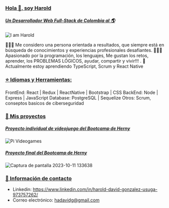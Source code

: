 

### [ Hola 👋, soy Harold](https://github.com/Tolistor/JobPreparation/blob/main/README.md)

##### [Un Desarrollador Web Full-Stack de Colombia al 🌎](https://github.com/Tolistor/JobPreparation/blob/main/README.md)

![I am Harold](https://github.com/Tolistor/Tolistor/assets/111602672/7b47e75f-9c35-4d32-ad91-254616b686c0)


🙋🏻‍♂️ Me considero una persona orientada a resultados, que siempre está en búsqueda de conocimientos y experiencias profesionales desafiantes.
👨🏻‍💻 Apasionado por la programación, los lenguajes, Me gustan los retos, aprender, los PROBLEMAS LÓGICOS, ayudar, compartir y vivir!!! .
🌱 Actualmente estoy aprendiendo TypeScript, Scrum y React Native 


### [⭐  Idiomas y Herramientas:](https://github.com/Tolistor/JobPreparation/blob/main/README.md)

FrontEnd: React | Redux | ReactNative | Bootstrap | CSS
BackEnd: Node | Express | JavaScript
Database: PostgreSQL | Sequelize
Otros: Scrum, conseptos basicos de ciberseguridad



### [📌 Mis proyectos](https://github.com/Tolistor/JobPreparation/blob/main/README.md)

##### [Proyecto individual de videojuego del Bootcamp de Herny ](https://github.com/Tolistor/JobPreparation/blob/main/README.md)
![Pi Videogames](https://github.com/Tolistor/Tolistor/assets/111602672/a2701abc-9e64-4276-85b8-efee77dfb87c)



##### [Proyecto final del Bootcamp de Herny ](https://github.com/Tolistor/JobPreparation/blob/main/README.md)
![Captura de pantalla 2023-10-11 133638](https://github.com/Tolistor/Tolistor/assets/111602672/4af2cdac-3f4c-4911-bf1d-2c16a77ab958)





### [📲 Información de contacto](https://github.com/Tolistor/JobPreparation/blob/main/README.md)
- Linkedin: https://www.linkedin.com/in/harold-david-gonzalez-usuga-973757262/
- Correo electrónico: hadavidg@gmail.com
    


<!--
**Tolistor/Tolistor** is a ✨ _special_ ✨ repository because its `README.md` (this file) appears on your GitHub profile.

Here are some ideas to get you started:

- 🔭 I’m currently working on ...
- 🌱 I’m currently learning ...
- 👯 I’m looking to collaborate on ...
- 🤔 I’m looking for help with ...
- 💬 Ask me about ...
- 📫 How to reach me: ...
Linkedin: https://www.linkedin.com/in/harold-david-gonzalez-usuga-973757262/
    Correo electrónico: hadavidg@gmail.com

- 😄 Pronouns: ...
- ⚡ Fun fact: ...
-->
